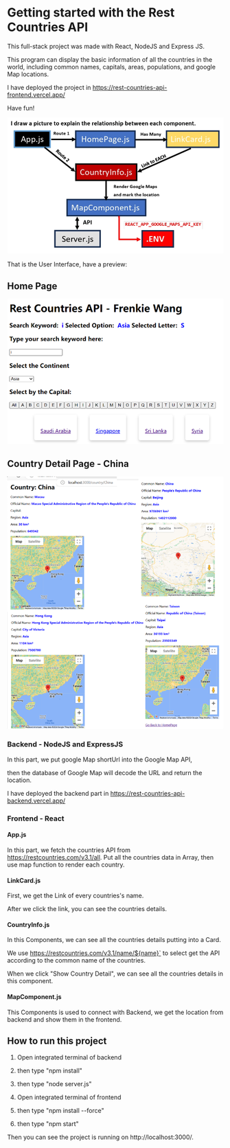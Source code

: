 # Getting started with the Rest Countries API

This full-stack project was made with React, NodeJS and Express JS.

This program can display the basic information of all the countries in the world, 
including common names, capitals, areas, populations, and google Map locations.

I have deployed the project in https://rest-countries-api-frontend.vercel.app/

Have fun!

![Project Architecture](images/Project_Architecture.png)

That is the User Interface, have a preview: 

## Home Page
![Home Page](images/user_interface_home.png)

## Country Detail Page - China
![Country Detail Page](images/user_interface_country.png)

### Backend - NodeJS and ExpressJS

In this part, we put google Map shortUrl into the Google Map API,

then the database of Google Map will decode the URL and return the location.

I have deployed the backend part in https://rest-countries-api-backend.vercel.app/

### Frontend - React

#### App.js

In this part, we fetch the countries API from  https://restcountries.com/v3.1/all. 
Put all the countries data in Array, then use map function to render each country.

#### LinkCard.js
First, we get the Link of every countries's name.

After we click the link, you can see the countries details.

#### CountryInfo.js

In this Components, we can see all the countries details putting into a Card.

We use https://restcountries.com/v3.1/name/${name}` to select get the API according to the common name of the countries.

When we click "Show Country Detail", we can see all the countries details in this component.

#### MapComponent.js

This Components is used to connect with Backend, we get the location from backend and show them in the frontend.


## How to run this project

1) Open integrated terminal of backend
 
2) then type "npm install"

3) then type "node server.js"

4) Open integrated terminal of frontend

5) then type "npm install --force"

6) then type "npm start"

Then you can see the project is running on http://localhost:3000/.